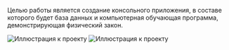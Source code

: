 Целью работы является создание консольного приложения, в составе которого будет база данных и компьютерная обучающая программа, 
демонстрирующая физический закон. 

![Иллюстрация к проекту](https://github.com/jon/coolproject/raw/master/image/image.png)
![Иллюстрация к проекту](https://github.com/jon/coolproject/raw/master/image/title.png)
